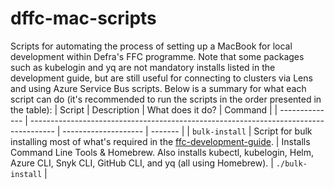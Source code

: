# dffc-mac-scripts
Scripts for automating the process of setting up a MacBook for local development within Defra's FFC programme. Note that some packages such as kubelogin and yq are not mandatory installs listed in the development guide, but are still useful for connecting to clusters via Lens and using Azure Service Bus scripts. Below is a summary for what each script can do (it's recommended to run the scripts in the order presented in the table):
| Script         | Description                                                                          | What does it do?     | Command |
| -------------- | ------------------------------------------------------------------------------------ | -------------------- | ------- |
| `bulk-install` | Script for bulk installing most of what's required in the [ffc-development-guide](). | Installs Command Line Tools & Homebrew. Also installs kubectl, kubelogin, Helm, Azure CLI, Snyk CLI, GitHub CLI, and yq (all using Homebrew).  | `./bulk-install` |
